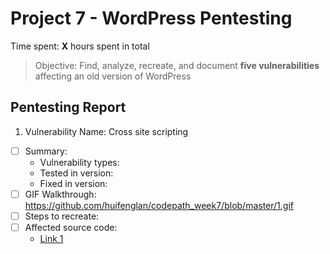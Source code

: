# Project 7 - WordPress Pentesting

Time spent: **X** hours spent in total

> Objective: Find, analyze, recreate, and document **five vulnerabilities** affecting an old version of WordPress

## Pentesting Report

1. Vulnerability Name: Cross site scripting
  - [ ] Summary: 
    - Vulnerability types:
    - Tested in version:
    - Fixed in version: 
  - [ ] GIF Walkthrough: https://github.com/huifenglan/codepath_week7/blob/master/1.gif
  - [ ] Steps to recreate: 
  - [ ] Affected source code:
    - [Link 1](https://core.trac.wordpress.org/browser/tags/version/src/source_file.php)
